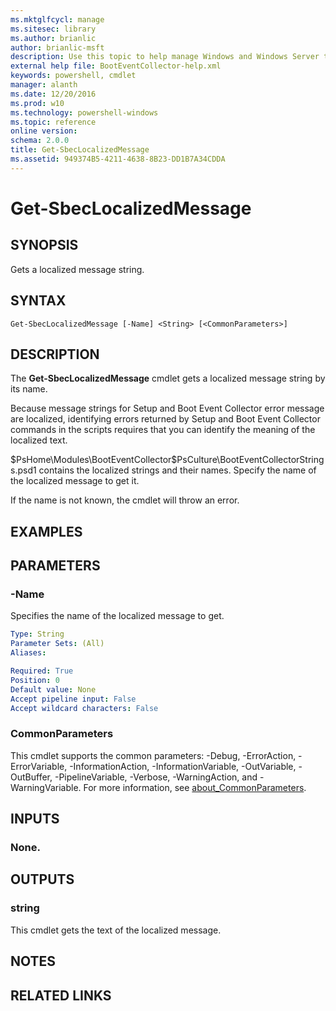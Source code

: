 ```yaml
---
ms.mktglfcycl: manage
ms.sitesec: library
ms.author: brianlic
author: brianlic-msft
description: Use this topic to help manage Windows and Windows Server technologies with Windows PowerShell.
external help file: BootEventCollector-help.xml
keywords: powershell, cmdlet
manager: alanth
ms.date: 12/20/2016
ms.prod: w10
ms.technology: powershell-windows
ms.topic: reference
online version: 
schema: 2.0.0
title: Get-SbecLocalizedMessage
ms.assetid: 949374B5-4211-4638-8B23-DD1B7A34CDDA
---
```


# Get-SbecLocalizedMessage

## SYNOPSIS
Gets a localized message string.

## SYNTAX

```
Get-SbecLocalizedMessage [-Name] <String> [<CommonParameters>]
```

## DESCRIPTION
The **Get-SbecLocalizedMessage** cmdlet gets a localized message string by its name.

Because message strings for Setup and Boot Event Collector error message are localized, identifying errors returned by Setup and Boot Event Collector commands in the scripts requires that you can identify the meaning of the localized text.

$PsHome\Modules\BootEventCollector\$PsCulture\BootEventCollectorStrings.psd1 contains the localized strings and their names.
Specify the name of the localized message to get it.

If the name is not known, the cmdlet will throw an error.

## EXAMPLES


## PARAMETERS

### -Name
Specifies the name of the localized message to get.

```yaml
Type: String
Parameter Sets: (All)
Aliases: 

Required: True
Position: 0
Default value: None
Accept pipeline input: False
Accept wildcard characters: False
```

### CommonParameters
This cmdlet supports the common parameters: -Debug, -ErrorAction, -ErrorVariable, -InformationAction, -InformationVariable, -OutVariable, -OutBuffer, -PipelineVariable, -Verbose, -WarningAction, and -WarningVariable. For more information, see [about_CommonParameters](http://go.microsoft.com/fwlink/?LinkID=113216).

## INPUTS

### None.

## OUTPUTS

### string
This cmdlet gets the text of the localized message.

## NOTES

## RELATED LINKS

